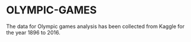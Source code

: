 # OLYMPIC-GAMES
The data for Olympic games analysis has been collected from Kaggle for the year 1896 to 2016.
